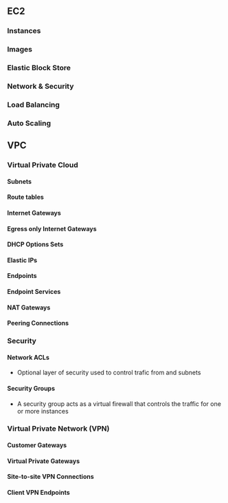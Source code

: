 
## EC2
### Instances
### Images
### Elastic Block Store
### Network & Security
### Load Balancing
### Auto Scaling


## VPC
### Virtual Private Cloud
#### Subnets
#### Route tables
#### Internet Gateways
#### Egress only Internet Gateways
#### DHCP Options Sets
#### Elastic IPs
#### Endpoints
#### Endpoint Services
#### NAT Gateways
#### Peering Connections

### Security
#### Network ACLs
- Optional layer of security used to control trafic from and subnets
#### Security Groups
- A security group acts as a virtual firewall that controls the traffic for one or more instances

### Virtual Private Network (VPN)
#### Customer Gateways
#### Virtual Private Gateways
#### Site-to-site VPN Connections
#### Client VPN Endpoints
